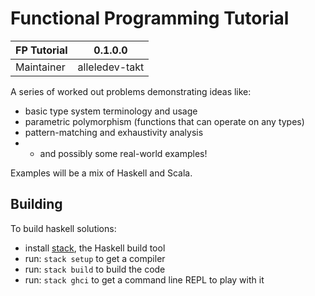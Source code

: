 # Functional Programming Tutorial

| FP Tutorial | 0.1.0.0 |
| ----------- | ------- |
| Maintainer  | alleledev-takt |

A series of worked out problems demonstrating ideas like:

* basic type system terminology and usage
* parametric polymorphism (functions that can operate on any types)
* pattern-matching and exhaustivity analysis
* - and possibly some real-world examples!

Examples will be a mix of Haskell and Scala.

## Building

To build haskell solutions:

* install [stack](https://docs.haskellstack.org/en/stable/README/), the Haskell build tool
* run: `stack setup` to get a compiler
* run: `stack build` to build the code
* run: `stack ghci` to get a command line REPL to play with it
